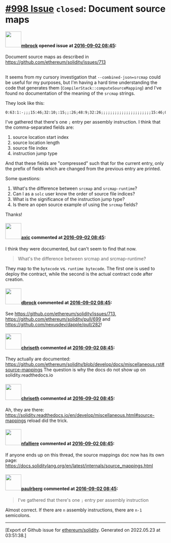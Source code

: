 # [\#998 Issue](https://github.com/ethereum/solidity/issues/998) `closed`: Document source maps

#### <img src="https://avatars.githubusercontent.com/u/8154?u=43dc02fb06f6cad25947c03add0cbbdc7cbbd886&v=4" width="50">[mbrock](https://github.com/mbrock) opened issue at [2016-09-02 08:45](https://github.com/ethereum/solidity/issues/998):

Document source maps as described in https://github.com/ethereum/solidity/issues/713
## 

It seems from my cursory investigation that `--combined-json=srcmap` could be useful for my purposes, but I'm having a hard time understanding the code that generates them (`CompilerStack::computeSourceMapping`) and I've found no documentation of the meaning of the `srcmap` strings.

They look like this:

```
0:63:1:-;;;15:46;32:10;:15;;:26;48:9;32:26;;;;;;;;;;;;;;;;;;;;;;15:46;0:63;;;;;;
```

I've gathered that there's one `;` entry per assembly instruction. I think that the comma-separated fields are:
1. source location start index
2. source location length
3. source file index
4. instruction jump type

And that these fields are "compressed" such that for the current entry, only the prefix of fields which are changed from the previous entry are printed.

Some questions:
1. What's the difference between `srcmap` and `srcmap-runtime`?
2. Can I as a `solc` user know the order of source file indices?
3. What is the significance of the instruction jump type?
4. Is there an open source example of using the `srcmap` fields?

Thanks!


#### <img src="https://avatars.githubusercontent.com/u/20340?v=4" width="50">[axic](https://github.com/axic) commented at [2016-09-02 08:45](https://github.com/ethereum/solidity/issues/998#issuecomment-244319866):

I think they were documented, but can't seem to find that now.

> What's the difference between srcmap and srcmap-runtime?

They map to the `bytecode` vs. `runtime bytecode`. The first one is used to deploy the contract, while the second is the actual contract code after creation.

#### <img src="https://avatars.githubusercontent.com/u/14032?u=ec011ca6faa1c477850f4a6c5fff995cc7ed98e2&v=4" width="50">[dbrock](https://github.com/dbrock) commented at [2016-09-02 08:45](https://github.com/ethereum/solidity/issues/998#issuecomment-244345407):

See https://github.com/ethereum/solidity/issues/713, https://github.com/ethereum/solidity/pull/699 and https://github.com/nexusdev/dapple/pull/282!

#### <img src="https://avatars.githubusercontent.com/u/9073706?v=4" width="50">[chriseth](https://github.com/chriseth) commented at [2016-09-02 08:45](https://github.com/ethereum/solidity/issues/998#issuecomment-244806230):

They actually are documented: https://github.com/ethereum/solidity/blob/develop/docs/miscellaneous.rst#source-mappings
The question is why the docs do not show up on solidity.readthedocs.io

#### <img src="https://avatars.githubusercontent.com/u/9073706?v=4" width="50">[chriseth](https://github.com/chriseth) commented at [2016-09-02 08:45](https://github.com/ethereum/solidity/issues/998#issuecomment-244806407):

Ah, they are there: https://solidity.readthedocs.io/en/develop/miscellaneous.html#source-mappings reload did the trick.

#### <img src="https://avatars.githubusercontent.com/u/5570922?v=4" width="50">[nfalliere](https://github.com/nfalliere) commented at [2016-09-02 08:45](https://github.com/ethereum/solidity/issues/998#issuecomment-736900648):

If anyone ends up on this thread, the source mappings doc now has its own page: https://docs.soliditylang.org/en/latest/internals/source_mappings.html

#### <img src="https://avatars.githubusercontent.com/u/8782666?u=25ad8718554ed55982a48263112eec6c46115225&v=4" width="50">[paulrberg](https://github.com/paulrberg) commented at [2016-09-02 08:45](https://github.com/ethereum/solidity/issues/998#issuecomment-913132074):

> I've gathered that there's one `;` entry per assembly instruction

Almost correct. If there are `n` assembly instructions, there are `n-1` semicolons.


-------------------------------------------------------------------------------



[Export of Github issue for [ethereum/solidity](https://github.com/ethereum/solidity). Generated on 2022.05.23 at 03:51:38.]
